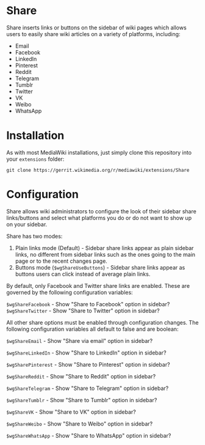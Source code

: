 # Share
Share inserts links or buttons on the sidebar of wiki pages which allows users to easily share wiki articles on a variety of platforms, including:

* Email
* Facebook
* LinkedIn
* Pinterest
* Reddit
* Telegram
* Tumblr
* Twitter
* VK
* Weibo
* WhatsApp

# Installation
As with most MediaWiki installations, just simply clone this repository into your `extensions` folder:

`git clone https://gerrit.wikimedia.org/r/mediawiki/extensions/Share`

# Configuration
Share allows wiki administrators to configure the look of their sidebar share links/buttons and select what platforms you do or do not want to show up on your sidebar.

Share has two modes:
1. Plain links mode (Default) - Sidebar share links appear as plain sidebar links, no different from sidebar links such as the ones going to the main page or to the recent changes page.
2. Buttons mode (`$wgShareUseButtons`) - Sidebar share links appear as buttons users can click instead of average plain links.

By default, only Facebook and Twitter share links are enabled. These are governed by the following configuration variables:

`$wgShareFacebook` - Show "Share to Facebook" option in sidebar?
`$wgShareTwitter` - Show "Share to Twitter" option in sidebar?

All other share options must be enabled through configuration changes. The following configuration variables all default to false and are boolean:

`$wgShareEmail` - Show "Share via email" option in sidebar?

`$wgShareLinkedIn` - Show "Share to LinkedIn" option in sidebar?

`$wgSharePinterest` - Show "Share to Pinterest" option in sidebar?

`$wgShareReddit` - Show "Share to Reddit" option in sidebar?

`$wgShareTelegram` - Show "Share to Telegram" option in sidebar?

`$wgShareTumblr` - Show "Share to Tumblr" option in sidebar?

`$wgShareVK` - Show "Share to VK" option in sidebar?

`$wgShareWeibo` - Show "Share to Weibo" option in sidebar?

`$wgShareWhatsApp` - Show "Share to WhatsApp" option in sidebar?
